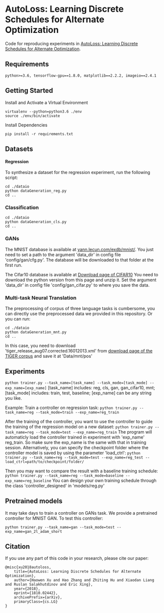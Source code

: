 AutoLoss: Learning Discrete Schedules for Alternate Optimization
======================
Code for reproducing experiments in [AutoLoss: Learning Discrete Schedules for Alternate Optimization](https://arxiv.org/abs/1810.02442).

## Requirements
```
python>=3.6, tensorflow-gpu==1.8.0, matplotlib==2.2.2, imageio==2.4.1
```

## Getting Started

Install and Activate a Virtual Environment
```
virtualenv --python=python3.6 ./env
source ./env/bin/activate
```
Install Dependencies
```
pip install -r requirements.txt
```

## Datasets
#### Regression

To synthesize a dataset for the regression experiment, run the following script:

```
cd ./dataio
python dataGeneration_reg.py
cd ..
```

### Classification
```
cd ./dataio
python dataGeneration_cls.py
cd ..
```

### GANs
The MNIST database is available at [yann.lecun.com/exdb/mnist/](yan.lecun.com/exdb/mnist).
You just need to set a path to the argument 'data\_dir' in config file 'config/gan/cfg.py'. The database will be downloaded to that folder at the first run.

The Cifar10 database is available at [Download page of CIFAR10](http://www.cs.toronto.edu/~kriz/cifar.html)
You need to download the python version from this page and unzip it. Set the argument 'data\_dir' in config file 'config/gan_cifar.py' to where you save the data.

### Multi-task Neural Translation
The preprocessing of corpus of three language tasks is cumbersome, you can directly use the preprocessed data we provided in this repository.
Or you can run:
```
cd ./dataio
python dataGeneration_mnt.py
cd ..
```
In this case, you need to download 'tiger\_release\_aug07.corrected.16012013.xml' from [download page of the TIGER corpus](http://www.ims.uni-stuttgart.de/forschung/ressourcen/korpora/tiger.en.html) and save it at 'Data/mnt/pos'



## Experiments
`python trainer.py --task_name=[task_name] --task_mode=[task_mode] --exp_name=[exp_name]`
[task\_name] includes: reg, cls, gan, gan\_cifar10, mnt;
[task\_mode] includes: train, test, baseline;
[exp\_name] can be any string you like.

Example:
Train a controller on regression task:
`python trainer.py --task_name=reg --task_mode=train --exp_name=reg_train`

After the training of the controller, you want to use the controller to guide the training of the regression model on a new dataset:
`python trainer.py --task_name=reg --task_mode=test --exp_name=reg_train`
The program will automaticly load the controller trained in experiment with 'exp\_name' reg_train. So make sure the exp\_name is the same with that in training session. 
Alternatively, you can specify the checkpoint folder where the controller model is saved by using the parameter 'load\_ctrl':
`python trainer.py --task_name=reg --task_mode=test --exp_name=reg_test --load_ctrl=path/to/checkpoint/folder/`

Then you may want to compare the result with a baseline training schedule:
`python trainer.py --task_name=reg --task_mode=baseline --exp_name=reg_baseline`
You can design your own training schedule through the class 'controller_designed' in 'models/reg.py'

## Pretrained models
It may take days to train a controller on GANs task. We provide a pretrained controller for MNIST GAN. To test this controller:
```
python trainer.py --task_name=gan --task_mode=test --exp_name=gan_2l_adam_short
```

## Citation
If you use any part of this code in your research, please cite our paper:
```
@misc{xu2018autoloss,
    title={AutoLoss: Learning Discrete Schedules for Alternate Optimization},
    author={Haowen Xu and Hao Zhang and Zhiting Hu and Xiaodan Liang and Ruslan Salakhutdinov and Eric Xing},
    year={2018},
    eprint={1810.02442},
    archivePrefix={arXiv},
    primaryClass={cs.LG}
}
```
